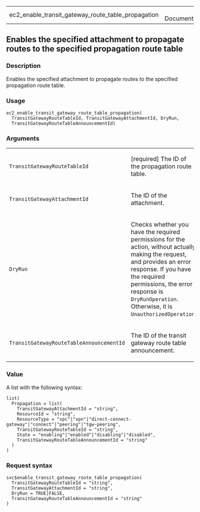 <table style="width: 100%;">
<tbody>
<tr class="odd">
<td>ec2_enable_transit_gateway_route_table_propagation</td>
<td style="text-align: right;">R Documentation</td>
</tr>
</tbody>
</table>

## Enables the specified attachment to propagate routes to the specified propagation route table

### Description

Enables the specified attachment to propagate routes to the specified
propagation route table.

### Usage

    ec2_enable_transit_gateway_route_table_propagation(
      TransitGatewayRouteTableId, TransitGatewayAttachmentId, DryRun,
      TransitGatewayRouteTableAnnouncementId)

### Arguments

<table>
<colgroup>
<col style="width: 35%" />
<col style="width: 65%" />
</colgroup>
<tbody>
<tr class="odd">
<td><code
id="ec2_enable_transit_gateway_route_table_propagation_:_TransitGatewayRouteTableId">TransitGatewayRouteTableId</code></td>
<td><p>[required] The ID of the propagation route table.</p></td>
</tr>
<tr class="even">
<td><code
id="ec2_enable_transit_gateway_route_table_propagation_:_TransitGatewayAttachmentId">TransitGatewayAttachmentId</code></td>
<td><p>The ID of the attachment.</p></td>
</tr>
<tr class="odd">
<td><code
id="ec2_enable_transit_gateway_route_table_propagation_:_DryRun">DryRun</code></td>
<td><p>Checks whether you have the required permissions for the action,
without actually making the request, and provides an error response. If
you have the required permissions, the error response is
<code>DryRunOperation</code>. Otherwise, it is
<code>UnauthorizedOperation</code>.</p></td>
</tr>
<tr class="even">
<td><code
id="ec2_enable_transit_gateway_route_table_propagation_:_TransitGatewayRouteTableAnnouncementId">TransitGatewayRouteTableAnnouncementId</code></td>
<td><p>The ID of the transit gateway route table announcement.</p></td>
</tr>
</tbody>
</table>

### Value

A list with the following syntax:

    list(
      Propagation = list(
        TransitGatewayAttachmentId = "string",
        ResourceId = "string",
        ResourceType = "vpc"|"vpn"|"direct-connect-gateway"|"connect"|"peering"|"tgw-peering",
        TransitGatewayRouteTableId = "string",
        State = "enabling"|"enabled"|"disabling"|"disabled",
        TransitGatewayRouteTableAnnouncementId = "string"
      )
    )

### Request syntax

    svc$enable_transit_gateway_route_table_propagation(
      TransitGatewayRouteTableId = "string",
      TransitGatewayAttachmentId = "string",
      DryRun = TRUE|FALSE,
      TransitGatewayRouteTableAnnouncementId = "string"
    )
